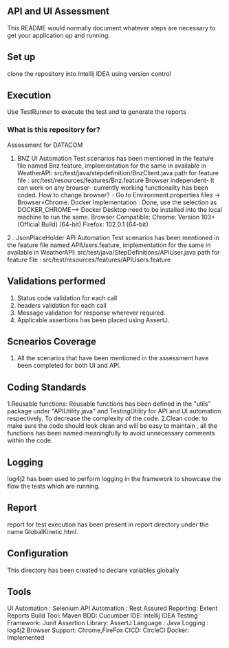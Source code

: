 ## API and UI Assessment

This README would normally document whatever steps are necessary to get your application up and running.


## Set up

clone the repository into Intellij IDEA using version control

## Execution
Use TestRunner to execute the test and to generate the reports

### What is this repository for? ###
Assessment for DATACOM

1. BNZ UI Automation
   Test scenarios has been mentioned in the feature file named Bnz.feature,
   implementation for the same in available in WeatherAPI: src/test/java/stepdefinition/BnzClient.java
   path for feature file : src/test/resources/features/Bnz.feature
   Browser independent- It can work on any browser- currently working functionality has been coded.
   How to change browser? - Go to Environment.properties files -> Browser=Chrome.
   Docker Implementation : Done, use the selection as DOCKER_CHROME--> Docker Desktop need to be installed into the local machine to run the same.
   Browser Compatible:
   Chrome: Version 103+ (Official Build) (64-bit)
   Firefox: 102.0.1 (64-bit)

2 . JsonPlaceHolder API Automation
Test scenarios has been mentioned in the feature file named APIUsers.feature,
implementation for the same in available in WeatherAPI: src/test/java/StepDefinitions/APIUser.java
path for feature file : src/test/resources/features/APIUsers.feature


## Validations performed

1. Status code validation for each call
2. headers validation for each call
3. Message validation for response wherever required.
4. Applicable assertions has been placed using AssertJ.

## Scnearios Coverage
1. All the scenarios that have been mentioned in the assessment have been completed for both UI and API.


## Coding Standards

1.Reusable functions: Reusable functions has been defined in the "utils" package under "APIUtility.java" and TestingUtility for API and UI automation respectively. To decrease the
complexity of the code.
2.Clean code: to make sure the code should look clean and will be easy to maintain , all the functions has been
named meaningfully to avoid unnecessary comments within the code.

## Logging

log4j2 has been used to perform logging in the framework to showcase the flow the tests which are running.

## Report
report for test execution has been present in report directory under the name GlobalKinetic.html.

## Configuration
This directory has been created to declare variables globally

## Tools
UI Automation : Selenium
API Automation : Rest Assured
Reporting: Extent Reports
Build Tool: Maven
BDD: Cucumber
IDE: Intellij IDEA
Testing Framework: Junit
Assertion Library: AssertJ
Language : Java
Logging  : log4j2
Browser Support: Chrome,FireFox
CICD: CircleCI
Docker: Implemented

